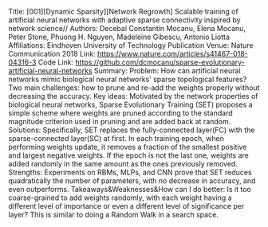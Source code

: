 Title: [001][Dynamic Sparsity][Network Regrowth] Scalable training of artificial neural networks with adaptive sparse connectivity inspired by network science//
Authors: Decebal Constantin Mocanu, Elena Mocanu, Peter Stone, Phuong H. Nguyen, Madeleine Gibescu, Antonio Liotta
Affiliations: Eindhoven University of Technology
Publication Venue: Nature Communication 2018
Link: https://www.nature.com/articles/s41467-018-04316-3
Code Link: https://github.com/dcmocanu/sparse-evolutionary-artificial-neural-networks
Summary:
Problem:
How can artificial neural networks mimic biological neural networks' sparse topological features? Two main challenges: how to prune and re-add the weights properly without decreasing the accuracy.
Key ideas:
Motivated by the network properties of biological neural networks, Sparse Evolutionary Training (SET) proposes a simple scheme where weights are pruned according to the standard magnitude criterion used in pruning and are added back at random.
Solutions:
Specifically, SET replaces the fully-connected layer(FC) with the sparse-connected layer(SC) at first. In each training epoch, when performing weights update, it removes a fraction of the smallest positive and largest negative weights. If the epoch is not the last one, weights are added randomly in the same amount as the ones previously removed.
Strengths:
Experiments on RBMs, MLPs, and CNN prove that SET reduces quadratically the number of parameters, with no decrease in accuracy, and even outperforms.
Takeaways&Weaknesses&How can I do better:
Is it too coarse-grained to add weights randomly, with each weight having a different level of importance or even a different level of significance per layer? This is similar to doing a Random Walk in a search space.
